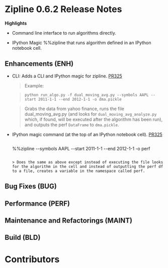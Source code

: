 # Zipline 0.6.2 Release Notes

**Highlights**

* Command line interface to run algorithms directly.

* IPython Magic %%zipline that runs algorithm defined in an IPython
  notebook cell.

## Enhancements (ENH)

* CLI: Adds a CLI and IPython magic for zipline. [PR325](https://github.com/quantopian/zipline/pull/325)

  > Example:

  > ```
  > python run_algo.py -f dual_moving_avg.py --symbols AAPL --start 2011-1-1 --end 2012-1-1 -o dma.pickle
  > ```

  > Grabs the data from yahoo finance, runs the file
  dual_moving_avg.py (and looks for `dual_moving_avg_analyze.py`
  which, if found, will be executed after the algorithm has been run),
  and outputs the perf `DataFrame` to `dma.pickle`.

* IPython magic command (at the top of an IPython notebook cell). [PR325](https://github.com/quantopian/zipline/pull/325)

   > ```
   %%zipline --symbols AAPL --start 2011-1-1 --end 2012-1-1 -o perf
   ```

   > Does the same as above except instead of executing the file looks
   for the algorithm in the cell and instead of outputting the perf df
   to a file, creates a variable in the namespace called perf.

## Bug Fixes (BUG)

## Performance (PERF)

## Maintenance and Refactorings (MAINT)

## Build (BLD)

# Contributors
